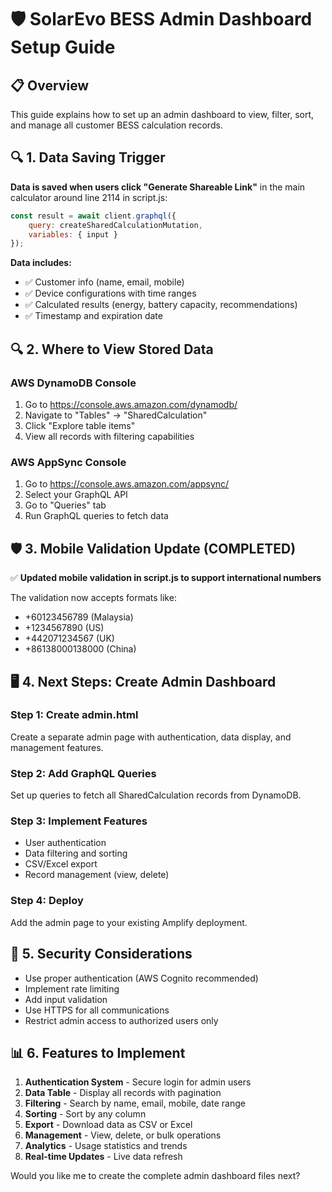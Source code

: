 # 🛡️ SolarEvo BESS Admin Dashboard Setup Guide

## 📋 Overview

This guide explains how to set up an admin dashboard to view, filter, sort, and manage all customer BESS calculation records.

## 🔍 **1. Data Saving Trigger**

**Data is saved when users click "Generate Shareable Link"** in the main calculator around line 2114 in script.js:

```javascript
const result = await client.graphql({
    query: createSharedCalculationMutation,
    variables: { input }
});
```

**Data includes:**
- ✅ Customer info (name, email, mobile)
- ✅ Device configurations with time ranges
- ✅ Calculated results (energy, battery capacity, recommendations)
- ✅ Timestamp and expiration date

## 🔍 **2. Where to View Stored Data**

### AWS DynamoDB Console
1. Go to https://console.aws.amazon.com/dynamodb/
2. Navigate to "Tables" → "SharedCalculation"
3. Click "Explore table items"
4. View all records with filtering capabilities

### AWS AppSync Console
1. Go to https://console.aws.amazon.com/appsync/
2. Select your GraphQL API
3. Go to "Queries" tab
4. Run GraphQL queries to fetch data

## 🛡️ **3. Mobile Validation Update (COMPLETED)**

✅ **Updated mobile validation in script.js to support international numbers**

The validation now accepts formats like:
- +60123456789 (Malaysia)
- +1234567890 (US)
- +442071234567 (UK)
- +86138000138000 (China)

## 🖥️ **4. Next Steps: Create Admin Dashboard**

### Step 1: Create admin.html
Create a separate admin page with authentication, data display, and management features.

### Step 2: Add GraphQL Queries
Set up queries to fetch all SharedCalculation records from DynamoDB.

### Step 3: Implement Features
- User authentication
- Data filtering and sorting
- CSV/Excel export
- Record management (view, delete)

### Step 4: Deploy
Add the admin page to your existing Amplify deployment.

## 🔐 **5. Security Considerations**

- Use proper authentication (AWS Cognito recommended)
- Implement rate limiting
- Add input validation
- Use HTTPS for all communications
- Restrict admin access to authorized users only

## 📊 **6. Features to Implement**

1. **Authentication System** - Secure login for admin users
2. **Data Table** - Display all records with pagination
3. **Filtering** - Search by name, email, mobile, date range
4. **Sorting** - Sort by any column
5. **Export** - Download data as CSV or Excel
6. **Management** - View, delete, or bulk operations
7. **Analytics** - Usage statistics and trends
8. **Real-time Updates** - Live data refresh

Would you like me to create the complete admin dashboard files next? 